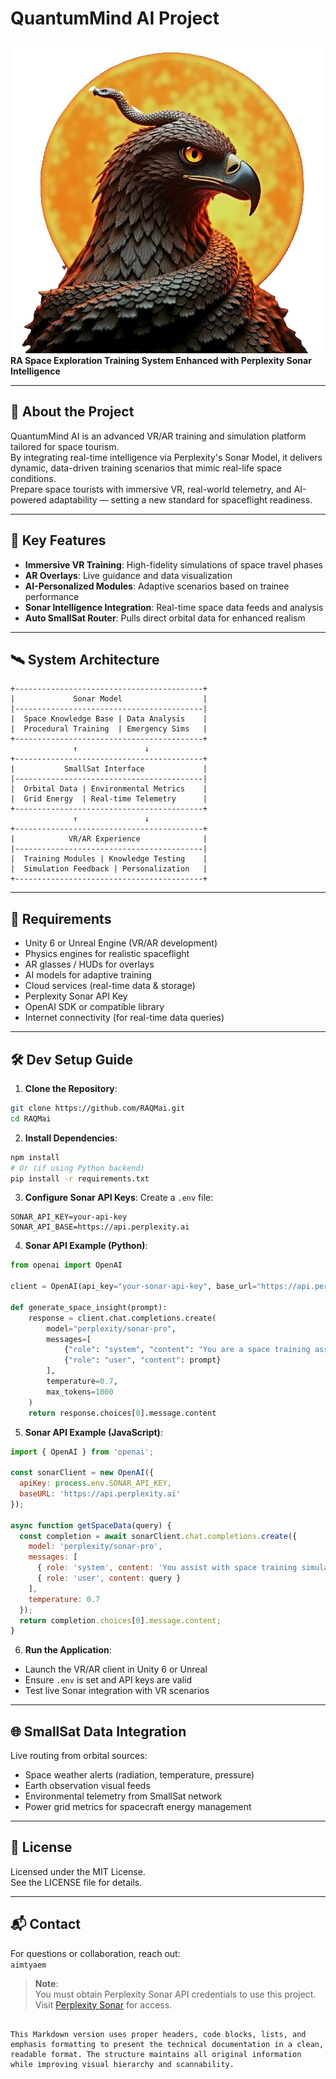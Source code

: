 # QuantumMind AI Project  
![RAQMai](img/Logo.png)
**RA Space Exploration Training System Enhanced with Perplexity Sonar Intelligence**

---

## 🚀 About the Project  
QuantumMind AI is an advanced VR/AR training and simulation platform tailored for space tourism.  
By integrating real-time intelligence via Perplexity's Sonar Model, it delivers dynamic, data-driven training scenarios that mimic real-life space conditions.  
Prepare space tourists with immersive VR, real-world telemetry, and AI-powered adaptability — setting a new standard for spaceflight readiness.

---

## 🌌 Key Features  
- **Immersive VR Training**: High-fidelity simulations of space travel phases  
- **AR Overlays**: Live guidance and data visualization  
- **AI-Personalized Modules**: Adaptive scenarios based on trainee performance  
- **Sonar Intelligence Integration**: Real-time space data feeds and analysis  
- **Auto SmallSat Router**: Pulls direct orbital data for enhanced realism  

---

## 🛰️ System Architecture  
```
+------------------------------------------+
|             Sonar Model                  |
|------------------------------------------|
|  Space Knowledge Base | Data Analysis    |
|  Procedural Training  | Emergency Sims   |
+------------------------------------------+
              ↑               ↓
+------------------------------------------+
|           SmallSat Interface             |
|------------------------------------------|
|  Orbital Data | Environmental Metrics    |
|  Grid Energy  | Real-time Telemetry      |
+------------------------------------------+
              ↑               ↓
+------------------------------------------+
|            VR/AR Experience              |
|------------------------------------------|
|  Training Modules | Knowledge Testing    |
|  Simulation Feedback | Personalization   |
+------------------------------------------+
```

---

## 🔧 Requirements  
- Unity 6 or Unreal Engine (VR/AR development)  
- Physics engines for realistic spaceflight  
- AR glasses / HUDs for overlays  
- AI models for adaptive training  
- Cloud services (real-time data & storage)  
- Perplexity Sonar API Key  
- OpenAI SDK or compatible library  
- Internet connectivity (for real-time data queries)  

---

## 🛠️ Dev Setup Guide  
1. **Clone the Repository**:
```bash
git clone https://github.com/RAQMai.git
cd RAQMai
```

2. **Install Dependencies**:
```bash
npm install
# Or (if using Python backend)
pip install -r requirements.txt
```

3. **Configure Sonar API Keys**: Create a `.env` file:
```env
SONAR_API_KEY=your-api-key
SONAR_API_BASE=https://api.perplexity.ai
```

4. **Sonar API Example (Python)**:
```python
from openai import OpenAI

client = OpenAI(api_key="your-sonar-api-key", base_url="https://api.perplexity.ai")

def generate_space_insight(prompt):
    response = client.chat.completions.create(
        model="perplexity/sonar-pro",
        messages=[
            {"role": "system", "content": "You are a space training assistant."},
            {"role": "user", "content": prompt}
        ],
        temperature=0.7,
        max_tokens=1000
    )
    return response.choices[0].message.content
```

5. **Sonar API Example (JavaScript)**:
```javascript
import { OpenAI } from 'openai';

const sonarClient = new OpenAI({
  apiKey: process.env.SONAR_API_KEY,
  baseURL: 'https://api.perplexity.ai'
});

async function getSpaceData(query) {
  const completion = await sonarClient.chat.completions.create({
    model: 'perplexity/sonar-pro',
    messages: [
      { role: 'system', content: 'You assist with space training simulations.' },
      { role: 'user', content: query }
    ],
    temperature: 0.7
  });
  return completion.choices[0].message.content;
}
```

6. **Run the Application**:
- Launch the VR/AR client in Unity 6 or Unreal  
- Ensure `.env` is set and API keys are valid  
- Test live Sonar integration with VR scenarios  

---

## 🌐 SmallSat Data Integration  
Live routing from orbital sources:  
- Space weather alerts (radiation, temperature, pressure)  
- Earth observation visual feeds  
- Environmental telemetry from SmallSat network  
- Power grid metrics for spacecraft energy management  

---

## 📄 License  
Licensed under the MIT License.  
See the LICENSE file for details.  

---

## 📬 Contact  
For questions or collaboration, reach out:  
`aimtyaem`  

> **Note**:  
> You must obtain Perplexity Sonar API credentials to use this project.  
> Visit [Perplexity Sonar](https://perplexity.ai) for access.
```

This Markdown version uses proper headers, code blocks, lists, and emphasis formatting to present the technical documentation in a clean, readable format. The structure maintains all original information while improving visual hierarchy and scannability.